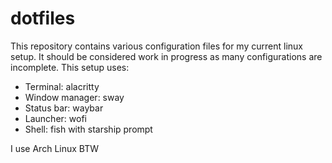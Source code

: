 # dotfiles
This repository contains various configuration files for my current linux setup.
It should be considered work in progress as many configurations are incomplete.
This setup uses:

- Terminal: alacritty
- Window manager: sway
- Status bar: waybar
- Launcher: wofi
- Shell: fish with starship prompt

I use Arch Linux BTW
